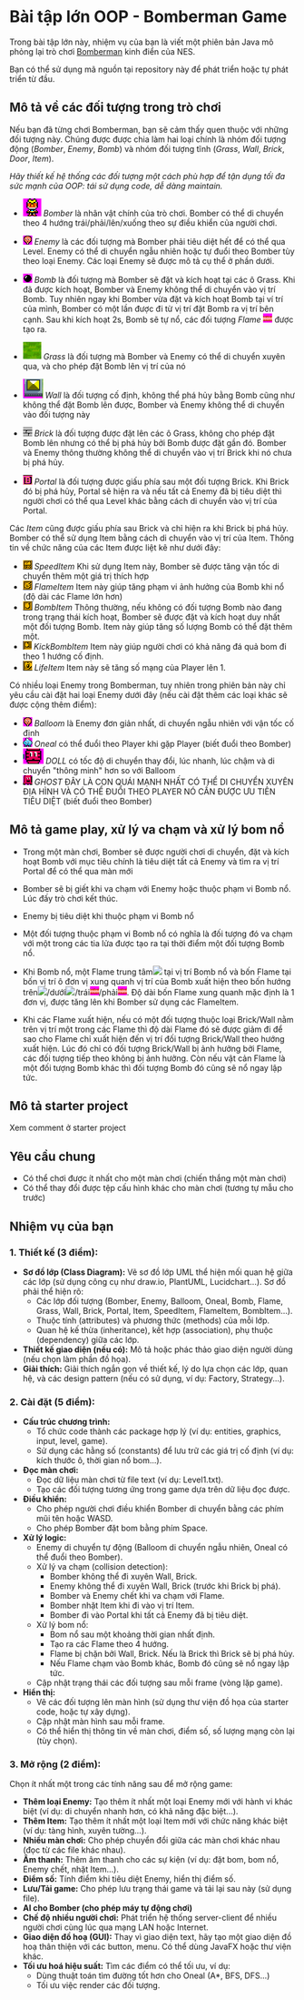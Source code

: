 # Bài tập lớn OOP - Bomberman Game

Trong bài tập lớn này, nhiệm vụ của bạn là viết một phiên bản Java mô phỏng lại trò chơi [Bomberman](https://www.youtube.com/watch?v=mKIOVwqgSXM) kinh điển của NES.



Bạn có thể sử dụng mã nguồn tại repository này để phát triển hoặc tự phát triển từ đầu.

## Mô tả về các đối tượng trong trò chơi
Nếu bạn đã từng chơi Bomberman, bạn sẽ cảm thấy quen thuộc với những đối tượng này. Chúng được được chia làm hai loại chính là nhóm đối tượng động (*Bomber*, *Enemy*, *Bomb*) và nhóm đối tượng tĩnh (*Grass*, *Wall*, *Brick*, *Door*, *Item*).

*Hãy thiết kế hệ thống các đối tượng một cách phù hợp để tận dụng tối đa sức mạnh của OOP: tái sử dụng code, dễ dàng maintain.*

- ![](res/anhmini/PLAYER.png) *Bomber* là nhân vật chính của trò chơi. Bomber có thể di chuyển theo 4 hướng trái/phải/lên/xuống theo sự điều khiển của người chơi. 
- ![](res/anhmini/balloom_left1.png) *Enemy* là các đối tượng mà Bomber phải tiêu diệt hết để có thể qua Level. Enemy có thể di chuyển ngẫu nhiên hoặc tự đuổi theo Bomber tùy theo loại Enemy. Các loại Enemy sẽ được mô tả cụ thể ở phần dưới.
- ![](res/anhmini/bomb.png) *Bomb* là đối tượng mà Bomber sẽ đặt và kích hoạt tại các ô Grass. Khi đã được kích hoạt, Bomber và Enemy không thể di chuyển vào vị trí Bomb. Tuy nhiên ngay khi Bomber vừa đặt và kích hoạt Bomb tại ví trí của mình, Bomber có một lần được đi từ vị trí đặt Bomb ra vị trí bên cạnh. Sau khi kích hoạt 2s, Bomb sẽ tự nổ, các đối tượng *Flame* ![](res/anhmini/explosion_horizontal.png) được tạo ra.


- ![](res/anhmini/CO.png) *Grass* là đối tượng mà Bomber và Enemy có thể di chuyển xuyên qua, và cho phép đặt Bomb lên vị trí của nó
- ![](res/anhmini/tuong.png) *Wall* là đối tượng cố định, không thể phá hủy bằng Bomb cũng như không thể đặt Bomb lên được, Bomber và Enemy không thể di chuyển vào đối tượng này
- ![](res/anhmini/brick.png) *Brick* là đối tượng được đặt lên các ô Grass, không cho phép đặt Bomb lên nhưng có thể bị phá hủy bởi Bomb được đặt gần đó. Bomber và Enemy thông thường không thể di chuyển vào vị trí Brick khi nó chưa bị phá hủy.


- ![](res/anhmini/Portal.png) *Portal* là đối tượng được giấu phía sau một đối tượng Brick. Khi Brick đó bị phá hủy, Portal sẽ hiện ra và nếu tất cả Enemy đã bị tiêu diệt thì người chơi có thể qua Level khác bằng cách di chuyển vào vị trí của Portal.

Các *Item* cũng được giấu phía sau Brick và chỉ hiện ra khi Brick bị phá hủy. Bomber có thể sử dụng Item bằng cách di chuyển vào vị trí của Item. Thông tin về chức năng của các Item được liệt kê như dưới đây:
- ![](res/anhmini/powerup_speed.png) *SpeedItem* Khi sử dụng Item này, Bomber sẽ được tăng vận tốc di chuyển thêm một giá trị thích hợp
- ![](res/anhmini/powerup_flames.png) *FlameItem* Item này giúp tăng phạm vi ảnh hưởng của Bomb khi nổ (độ dài các Flame lớn hơn)
- ![](res/anhmini/powerup_bombs.png) *BombItem* Thông thường, nếu không có đối tượng Bomb nào đang trong trạng thái kích hoạt, Bomber sẽ được đặt và kích hoạt duy nhất một đối tượng Bomb. Item này giúp tăng số lượng Bomb có thể đặt thêm một.
- ![](res/anhmini/kickbombitem.png) *KickBombItem* Item này giúp người chơi có khả năng đá quả bom đi theo 1 hướng cố định.
- ![](res/anhmini/lifeitem.png) *LifeItem* Item này sẽ tăng số mạng của Player lên 1.

Có nhiều loại Enemy trong Bomberman, tuy nhiên trong phiên bản này chỉ yêu cầu cài đặt hai loại Enemy dưới đây (nếu cài đặt thêm các loại khác sẽ được cộng thêm điểm):
- ![](res/anhmini/balloom_left1.png) *Balloom* là Enemy đơn giản nhất, di chuyển ngẫu nhiên với vận tốc cố định
- ![](res/anhmini/oneal_left1.png) *Oneal* có thể đuổi theo Player khi gặp Player (biết đuổi theo Bomber)
- ![](res/anhmini/Doll.png) *DOLL* có tốc độ di chuyển thay đổi, lúc nhanh, lúc chậm và di chuyển "thông minh" hơn so với Balloom 
- ![](res/anhmini/GHOST.png) *GHOST* ĐÂY LÀ CON QUÁI MẠNH NHẤT CÓ THỂ DI CHUYỂN XUYÊN ĐỊA HÌNH VÀ CÓ THỂ ĐUỔI THEO PLAYER NÓ CẦN ĐƯỢC ƯU TIÊN TIÊU DIỆT (biết đuổi theo Bomber)

## Mô tả game play, xử lý va chạm và xử lý bom nổ
- Trong một màn chơi, Bomber sẽ được người chơi di chuyển, đặt và kích hoạt Bomb với mục tiêu chính là tiêu diệt tất cả Enemy và tìm ra vị trí Portal để có thể qua màn mới
- Bomber sẽ bị giết khi va chạm với Enemy hoặc thuộc phạm vi Bomb nổ. Lúc đấy trò chơi kết thúc.
- Enemy bị tiêu diệt khi thuộc phạm vi Bomb nổ
- Một đối tượng thuộc phạm vi Bomb nổ có nghĩa là đối tượng đó va chạm với một trong các tia lửa được tạo ra tại thời điểm một đối tượng Bomb nổ.

- Khi Bomb nổ, một Flame trung tâm![](res/anhmini/bomb_exploded.png) tại vị trí Bomb nổ và bốn Flame tại bốn vị trí ô đơn vị xung quanh vị trí của Bomb xuất hiện theo bốn hướng trên![](res/anhmini/explosion_vertical.png)/dưới![](res/anhmini/explosion_vertical.png)/trái![](res/anhmini/explosion_horizontal.png)/phải![](res/anhmini/explosion_horizontal.png). Độ dài bốn Flame xung quanh mặc định là 1 đơn vị, được tăng lên khi Bomber sử dụng các FlameItem.
- Khi các Flame xuất hiện, nếu có một đối tượng thuộc loại Brick/Wall nằm trên vị trí một trong các Flame thì độ dài Flame đó sẽ được giảm đi để sao cho Flame chỉ xuất hiện đến vị trí đối tượng Brick/Wall theo hướng xuất hiện. Lúc đó chỉ có đối tượng Brick/Wall bị ảnh hưởng bởi Flame, các đối tượng tiếp theo không bị ảnh hưởng. Còn nếu vật cản Flame là một đối tượng Bomb khác thì đối tượng Bomb đó cũng sẽ nổ ngay lập tức.

## Mô tả starter project
Xem comment ở starter project

## Yêu cầu chung
- Có thể chơi được ít nhất cho một màn chơi (chiến thắng một màn chơi)
- Có thể thay đổi được tệp cấu hình khác cho màn chơi (tương tự mẫu cho trước)

## Nhiệm vụ của bạn

### 1. Thiết kế (3 điểm):
*   **Sơ đồ lớp (Class Diagram):** Vẽ sơ đồ lớp UML thể hiện mối quan hệ giữa các lớp (sử dụng công cụ như draw.io, PlantUML, Lucidchart...). Sơ đồ phải thể hiện rõ:
    *   Các lớp đối tượng (Bomber, Enemy, Balloom, Oneal, Bomb, Flame, Grass, Wall, Brick, Portal, Item, SpeedItem, FlameItem, BombItem...).
    *   Thuộc tính (attributes) và phương thức (methods) của mỗi lớp.
    *   Quan hệ kế thừa (inheritance), kết hợp (association), phụ thuộc (dependency) giữa các lớp.
*   **Thiết kế giao diện (nếu có):** Mô tả hoặc phác thảo giao diện người dùng (nếu chọn làm phần đồ họa).
*   **Giải thích:** Giải thích ngắn gọn về thiết kế, lý do lựa chọn các lớp, quan hệ, và các design pattern (nếu có sử dụng, ví dụ: Factory, Strategy...).

### 2. Cài đặt (5 điểm):
*   **Cấu trúc chương trình:**
    *   Tổ chức code thành các package hợp lý (ví dụ: entities, graphics, input, level, game).
    *   Sử dụng các hằng số (constants) để lưu trữ các giá trị cố định (ví dụ: kích thước ô, thời gian nổ bom...).
*   **Đọc màn chơi:**
    *   Đọc dữ liệu màn chơi từ file text (ví dụ: Level1.txt).
    *   Tạo các đối tượng tương ứng trong game dựa trên dữ liệu đọc được.
*   **Điều khiển:**
    *   Cho phép người chơi điều khiển Bomber di chuyển bằng các phím mũi tên hoặc WASD.
    *   Cho phép Bomber đặt bom bằng phím Space.
*   **Xử lý logic:**
    *   Enemy di chuyển tự động (Balloom di chuyển ngẫu nhiên, Oneal có thể đuổi theo Bomber).
    *   Xử lý va chạm (collision detection):
        *   Bomber không thể đi xuyên Wall, Brick.
        *   Enemy không thể đi xuyên Wall, Brick (trước khi Brick bị phá).
        *   Bomber và Enemy chết khi va chạm với Flame.
        *   Bomber nhặt Item khi đi vào vị trí Item.
        *   Bomber đi vào Portal khi tất cả Enemy đã bị tiêu diệt.
    *   Xử lý bom nổ:
        *   Bom nổ sau một khoảng thời gian nhất định.
        *   Tạo ra các Flame theo 4 hướng.
        *   Flame bị chặn bởi Wall, Brick. Nếu là Brick thì Brick sẽ bị phá hủy.
        *   Nếu Flame chạm vào Bomb khác, Bomb đó cũng sẽ nổ ngay lập tức.
    *   Cập nhật trạng thái các đối tượng sau mỗi frame (vòng lặp game).
*   **Hiển thị:**
    *   Vẽ các đối tượng lên màn hình (sử dụng thư viện đồ họa của starter code, hoặc tự xây dựng).
    *   Cập nhật màn hình sau mỗi frame.
    *   Có thể hiển thị thông tin về màn chơi, điểm số, số lượng mạng còn lại (tùy chọn).
### 3. Mở rộng (2 điểm):
Chọn ít nhất một trong các tính năng sau để mở rộng game:
*   **Thêm loại Enemy:** Tạo thêm ít nhất một loại Enemy mới với hành vi khác biệt (ví dụ: di chuyển nhanh hơn, có khả năng đặc biệt...).
*   **Thêm Item:** Tạo thêm ít nhất một loại Item mới với chức năng khác biệt (ví dụ: tàng hình, xuyên tường...).
*   **Nhiều màn chơi:** Cho phép chuyển đổi giữa các màn chơi khác nhau (đọc từ các file khác nhau).
*   **Âm thanh:** Thêm âm thanh cho các sự kiện (ví dụ: đặt bom, bom nổ, Enemy chết, nhặt Item...).
*   **Điểm số:** Tính điểm khi tiêu diệt Enemy, hiển thị điểm số.
*   **Lưu/Tải game:** Cho phép lưu trạng thái game và tải lại sau này (sử dụng file).
*   **AI cho Bomber (cho phép máy tự động chơi)**
*   **Chế độ nhiều người chơi:** Phát triển hệ thống server-client để nhiều người chơi cùng lúc qua mạng LAN hoặc Internet.
*   **Giao diện đồ hoạ (GUI):** Thay vì giao diện text, hãy tạo một giao diện đồ hoạ thân thiện với các button, menu. Có thể dùng JavaFX hoặc thư viện khác.
*   **Tối ưu hoá hiệu suất:** Tìm các điểm có thể tối ưu, ví dụ:
    *   Dùng thuật toán tìm đường tốt hơn cho Oneal (A\*, BFS, DFS...)
    *   Tối ưu việc render các đối tượng.


